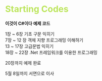 <h1 style="color: #BCE55C">Starting Codes</h1>

**이것이 C#이다 예제 코드**

1장 ~ 6장 기초 구문 익히기  
7장 ~ 12 장 객체 지향 프로그래밍 이해하기  
13 ~ 17장 고급문법 익히기  
18장 ~ 22장 .Net 프레임워크를 이용한 프로그래밍  

20장까지 예제 완료

5월 8일까지 서면으로 이사